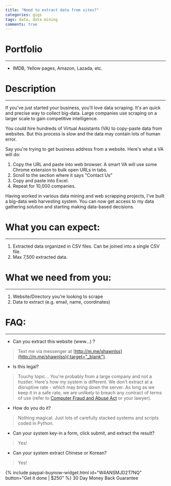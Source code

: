```yaml
---
title: "Need to extract data from sites?"
categories: gigs
tags: data, data mining
comments: true
---
```


# Portfolio
***
- IMDB, Yellow pages, Amazon, Lazada, etc.

# Description
***
If you've just started your business, you'll love data scraping. It's an quick and precise way to collect big-data. Large companies use scraping on a larger scale to gain competitive intelligence. 

You could hire hundreds of Virtual Assistants (VA) to copy-paste data from websites. But this process is slow and the data may contain lots of human error. 

Say you're trying to get business address from a website. Here's what a VA will do:
1. Copy the URL and paste into web browser. A smart VA will use some Chrome extension to bulk open URLs in tabs.
2. Scroll to the section where it says "Contact Us"
3. Copy and paste into Excel.
4. Repeat for 10,000 companies.

Having worked in various data mining and web scrapping projects, I've built a big-data web harvesting system. You can now get access to my data gathering solution and starting making data-based decisions. 

# What you can expect:
***
1. Extracted data organized in CSV files. Can be joined into a single CSV file.
2. Max 7,500 extracted data.

# What we need from you:
***
1. Website/Directory you're looking to scrape
2. Data to extract (e.g. email, name, coordinates)

# FAQ:
***
- Can you extract this website (www...) ?
> Text me via messenger at [http://m.me/shawnlss](http://m.me/shawnlss){:target="_blank"}.

- Is this legal?
> Touchy topic... You're probably from a large company and not a hustler. Here's how my system is different. We don't extract at a disruptive rate - which may bring down the server. As long as we keep it in a safe rate, we are unlikely to breach any contract of terms of use (refer to [Computer Fraud and Abuse Act](https://ilt.eff.org/index.php/Computer_Fraud_and_Abuse_Act_(CFAA)) or your lawyer).

- How do you do it?
> Nothing magical. Just lots of carefully stacked systems and scripts coded in Python.

- Can your system key-in a form, click submit, and extract the result?
> Yes!

- Can your system extract Chinese or Korean?
> Yes!

{% include paypal-buynow-widget.html id="W4ANSMJD2T7NQ" button="Get it done | $250" %}
30 Day Money Back Guarantee
